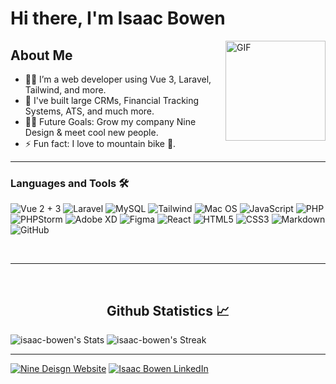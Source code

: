# Hi there, I'm Isaac Bowen

<img align="right" alt="GIF" height="160px" src="https://freight.cargo.site/w/500/i/23d7c83958bb063a9aa2a706e40a1ce965c13048245534a18556692b2820063c/Dino_Skate_Thumb.gif" />

## About Me

- 👨‍💻 I’m a web developer using Vue 3, Laravel, Tailwind, and more.
- 🔨 I've built large CRMs, Financial Tracking Systems, ATS, and much more.
- 💪🏼 Future Goals: Grow my company Nine Design & meet cool new people.
- ⚡ Fun fact: I love to mountain bike 🚵.

---

### Languages and Tools 🛠 

![Vue 2 + 3](https://img.shields.io/badge/Vue.js-35495E?style=for-the-badge&logo=vue.js&logoColor=4FC08D)
![Laravel](https://img.shields.io/badge/Laravel-FF2D20?style=for-the-badge&logo=laravel&logoColor=white)
![MySQL](https://img.shields.io/badge/MySQL-00000F?style=for-the-badge&logo=mysql&logoColor=white)
![Tailwind](https://img.shields.io/badge/Tailwind_CSS-38B2AC?style=for-the-badge&logo=tailwind-css&logoColor=white)
![Mac OS](https://img.shields.io/badge/mac%20os-000000?style=for-the-badge&logo=apple&logoColor=white)
![JavaScript](https://img.shields.io/badge/JavaScript-323330?style=for-the-badge&logo=javascript&logoColor=F7DF1)
![PHP](https://img.shields.io/badge/PHP-777BB4?style=for-the-badge&logo=php&logoColor=white)
![PHPStorm](http://img.shields.io/badge/-PHPStorm-181717?style=for-the-badge&logo=phpstorm&logoColor=white)
![Adobe XD](https://img.shields.io/badge/Adobe%20XD-470137?style=for-the-badge&logo=Adobe%20XD&logoColor=#FF61F6)
![Figma](https://img.shields.io/badge/Figma-F24E1E?style=for-the-badge&logo=figma&logoColor=white)
![React](https://img.shields.io/badge/React-20232A?style=for-the-badge&logo=react&logoColor=61DAFB)
![HTML5](https://img.shields.io/badge/HTML-239120?style=for-the-badge&logo=html5&logoColor=white)
![CSS3](https://img.shields.io/badge/CSS-239120?&style=for-the-badge&logo=css3&logoColor=white)
![Markdown](https://img.shields.io/badge/Markdown-000000?style=for-the-badge&logo=markdown&logoColor=white)
![GitHub](https://img.shields.io/badge/GitHub-100000?style=for-the-badge&logo=github&logoColor=white)


<br/>

---

<br/>

  <h2 align="center"> Github Statistics 📈 </h2>
  
  ![isaac-bowen's Stats](https://github-readme-stats.vercel.app/api?username=isaac-bowen&theme=vue-dark&show_icons=true&hide_border=true&count_private=true)
  ![isaac-bowen's Streak](https://github-readme-streak-stats.herokuapp.com/?user=isaac-bowen&theme=vue-dark&hide_border=true)
</div
  
<br/>

---

<a href="https://ninedesign.co/">![Nine Deisgn Website](https://img.shields.io/badge/website-000000?style=for-the-badge&logo=About.me&logoColor=white)</a>
<a href="https://www.linkedin.com/in/isaac-d-bowen/">![Isaac Bowen LinkedIn](https://img.shields.io/badge/LinkedIn-0077B5?style=for-the-badge&logo=linkedin&logoColor=white)</a>
